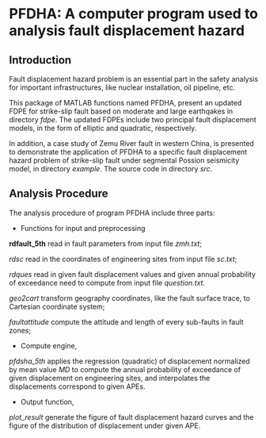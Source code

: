 PFDHA: A computer program used to analysis fault displacement hazard 
=====================================================================


Introduction
-------------
Fault displacement hazard problem is an essential part in the safety analysis for important infrastructures, 
like nuclear installation, oil pipeline, etc.

This package of MATLAB functions named PFDHA,
 present an updated FDPE for strike-slip fault 
based on moderate and large earthqakes in directory *fdpe*.
The updated FDPEs include two principal fault displacement models,
in the form of elliptic and quadratic, respectively.

In addition, a case study of  Zemu River fault in western China, 
is presented to demonstrate the application of PFDHA 
to a specific fault displacement hazard problem of 
strike-slip fault under segmental Possion seismicity model,
in directory *example*.
The source code in directory *src*.



Analysis Procedure
--------------------

The analysis procedure of program PFDHA include three parts:

- Functions for input and preprocessing

**rdfault_5th** read in fault parameters from input file *zmh.txt*;

*rdsc* read in the coordinates of engineering sites from input file *sc.txt*;

*rdques* read in given fault displacement values and given annual probability of exceedance need to compute from input
		file *question.txt*.
		
*geo2cart* transform geography coordinates, like the fault surface trace, to Cartesian coordinate system;

*faultattitude* compute the attitude and length of every sub-faults in fault zones;
		
- Compute engine,

*pfdsha_5th* applies the regression (quadratic) of  displacement normalized by mean value *MD* 
to compute the annual probability of exceedance of given displacement on engineering sites, 
and interpolates the displacements correspond to  given APEs.
		
- Output function,

*plot_result* generate the figure of fault displacement hazard curves and 
the figure of the distribution of displacement under given APE.


